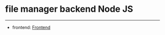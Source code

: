 # file manager backend Node JS
--------------------
- frontend: <a href="https://tarapiygin.github.io/ahj-http-frontend-2/">Frontend</a>
